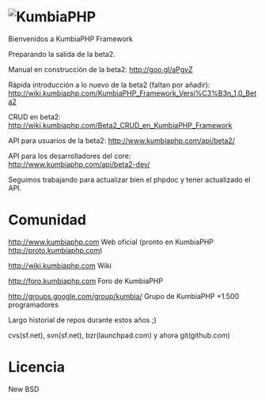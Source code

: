 ![KumbiaPHP](http://proto.kumbiaphp.com/img/kumbiaphp.png)
===
Bienvenidos a KumbiaPHP Framework 

Preparando la salida de la beta2.

Manual en construcción de la beta2: http://goo.gl/aPgvZ

Rápida introducción a lo nuevo de la beta2 (faltan por añadir): http://wiki.kumbiaphp.com/KumbiaPHP_Framework_Versi%C3%B3n_1.0_Beta2

CRUD en beta2: http://wiki.kumbiaphp.com/Beta2_CRUD_en_KumbiaPHP_Framework

API para usuarios de la beta2: http://www.kumbiaphp.com/api/beta2/

API para los desarrolladores del core: http://www.kumbiaphp.com/api/beta2-dev/

Seguimos trabajando para actualizar bien el phpdoc y tener actualizado el API.


Comunidad
===
http://www.kumbiaphp.com  Web oficial (pronto en KumbiaPHP http://proto.kumbiaphp.com)

http://wiki.kumbiaphp.com Wiki

http://foro.kumbiaphp.com Foro de KumbiaPHP

http://groups.google.com/group/kumbia/   Grupo de KumbiaPHP +1.500 programadores


Largo historial de repos durante estos años ;)

cvs(sf.net), svn(sf.net), bzr(launchpad.com) y ahora git(github.com)

Licencia
===
New BSD

